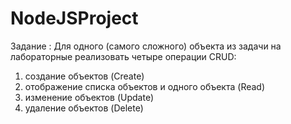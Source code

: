 # NodeJSProject
Задание :
Для одного (самого сложного) объекта из задачи на лабораторные реализовать четыре 
операции CRUD:
1. создание объектов (Create)
2. отображение списка объектов и одного объекта (Read)
3. изменение объектов (Update)
4. удаление объектов (Delete)
